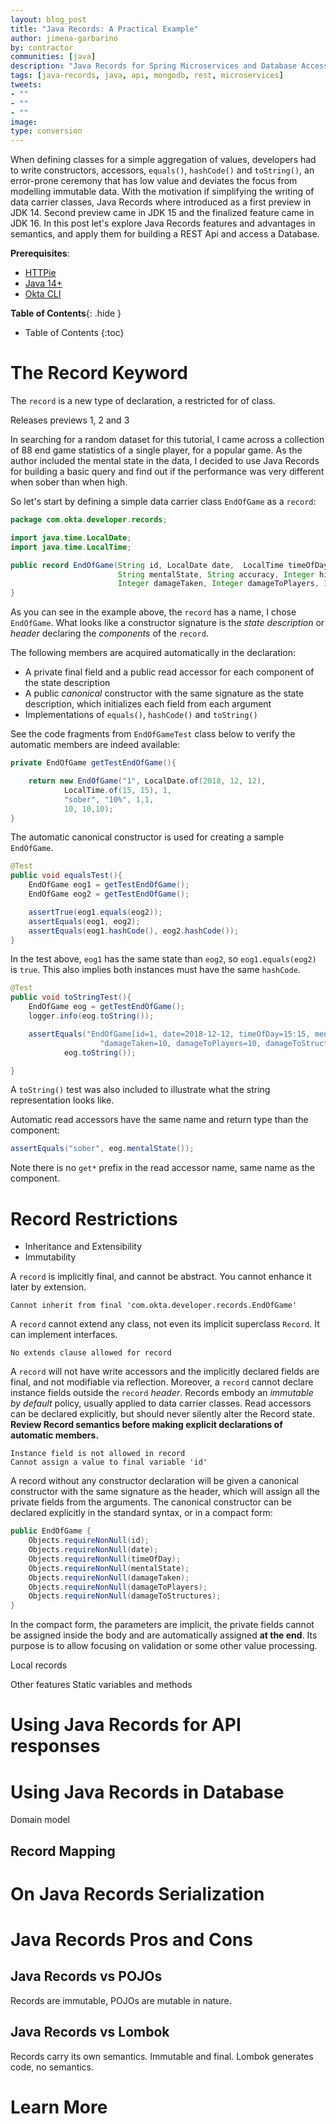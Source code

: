 ```yaml
---
layout: blog_post
title: "Java Records: A Practical Example"
author: jimena-garbarino
by: contractor
communities: [java]
description: "Java Records for Spring Microservices and Database Access"
tags: [java-records, java, api, mongodb, rest, microservices]
tweets:
- ""
- ""
- ""
image:
type: conversion
---
```

When defining classes for a simple aggregation of values, developers had to write constructors, accessors, `equals()`, `hashCode()` and `toString()`, an error-prone ceremony that has low value and deviates the focus from modelling immutable data. With the motivation if simplifying the writing of data carrier classes, Java Records where introduced as a first preview in JDK 14. Second preview came in JDK 15 and the finalized feature came in JDK 16. In this post let's explore Java Records features and advantages in semantics, and apply them for building a REST Api and access a Database.


**Prerequisites**:

- [HTTPie](https://httpie.io/)
- [Java 14+](https://openjdk.java.net/install/index.html)
- [Okta CLI](https://cli.okta.com)

**Table of Contents**{: .hide }
* Table of Contents
{:toc}

# The Record Keyword

The `record` is a new type of declaration, a restricted for of class.

Releases previews 1, 2 and 3

In searching for a random dataset for this tutorial, I came across a collection of 88 end game statistics of a single player, for a popular game. As the author included the mental state in the data, I decided to use Java Records for building a basic query and find out if the performance was very different when sober than when high.

So let's start by defining a simple data carrier class `EndOfGame` as a `record`:

```java
package com.okta.developer.records;

import java.time.LocalDate;
import java.time.LocalTime;

public record EndOfGame(String id, LocalDate date,  LocalTime timeOfDay, Integer placed,
                        String mentalState, String accuracy, Integer hits, Integer headShots,
                        Integer damageTaken, Integer damageToPlayers, Integer damageToStructures) {
}
```
As you can see in the example above, the `record` has a name, I chose `EndOfGame`. What looks like a constructor signature is the _state description_ or _header_ declaring the _components_ of the `record`.

The following members are acquired automatically in the declaration:

- A private final field and a public read accessor for each component of the state description
- A public _canonical_ constructor with the same signature as the state description, which initializes each field from each argument
- Implementations of `equals()`, `hashCode()` and `toString()`

See the code fragments from `EndOfGameTest` class below to verify the automatic members are indeed available:

```java
private EndOfGame getTestEndOfGame(){

    return new EndOfGame("1", LocalDate.of(2018, 12, 12),
            LocalTime.of(15, 15), 1,
            "sober", "10%", 1,1,
            10, 10,10);
}
```
The automatic canonical constructor is used for creating a sample `EndOfGame`.

```java
@Test
public void equalsTest(){
    EndOfGame eog1 = getTestEndOfGame();
    EndOfGame eog2 = getTestEndOfGame();

    assertTrue(eog1.equals(eog2));
    assertEquals(eog1, eog2);
    assertEquals(eog1.hashCode(), eog2.hashCode());
}
```

In the test above, `eog1` has the same state than `eog2`, so `eog1.equals(eog2)` is `true`. This also implies both instances must have the same `hashCode`.


```java
@Test
public void toStringTest(){
    EndOfGame eog = getTestEndOfGame();
    logger.info(eog.toString());

    assertEquals("EndOfGame[id=1, date=2018-12-12, timeOfDay=15:15, mentalState=sober, " +
                    "damageTaken=10, damageToPlayers=10, damageToStructures=10]",
            eog.toString());

}
```

A `toString()` test was also included to illustrate what the string representation looks like.

Automatic read accessors have the same name and return type than the component:

```java
assertEquals("sober", eog.mentalState());
```
Note there is no `get*` prefix in the read accessor name, same name as the component.


# Record Restrictions

- Inheritance and Extensibility
- Immutability

A `record` is implicitly final, and cannot be abstract. You cannot enhance it later by extension.

```
Cannot inherit from final 'com.okta.developer.records.EndOfGame'
```

A `record` cannot extend any class, not even its implicit superclass `Record`. It can implement interfaces.

```
No extends clause allowed for record
```

A `record` will not have write accessors and the implicitly declared fields are final, and not modifiable via reflection. Moreover, a `record` cannot declare instance fields outside the `record` _header_. Records embody an _immutable by default_ policy, usually applied to data carrier classes. Read accessors can be declared explicitly, but should never silently alter the Record state. **Review Record semantics before making explicit declarations of automatic members.**

```
Instance field is not allowed in record
Cannot assign a value to final variable 'id'
```

A record without any constructor declaration will be given a canonical constructor with the same signature as the header, which will assign all the private fields from the arguments. The canonical constructor can be declared explicitly in the standard syntax, or in a compact form:

```java
public EndOfGame {
    Objects.requireNonNull(id);
    Objects.requireNonNull(date);
    Objects.requireNonNull(timeOfDay);
    Objects.requireNonNull(mentalState);
    Objects.requireNonNull(damageTaken);
    Objects.requireNonNull(damageToPlayers);
    Objects.requireNonNull(damageToStructures);
}
```

In the compact form, the parameters are implicit, the private fields cannot be assigned inside the body and are automatically assigned **at the end**. Its purpose is to allow focusing on validation or some other value processing.



Local records



Other features
Static variables and methods






# Using Java Records for API responses

# Using Java Records in Database

Domain model

## Record Mapping

# On Java Records Serialization

# Java Records Pros and Cons

## Java Records vs POJOs

Records are immutable, POJOs are mutable in nature.


## Java Records vs Lombok

Records carry its own semantics. Immutable and final. Lombok generates code, no semantics.

# Learn More

